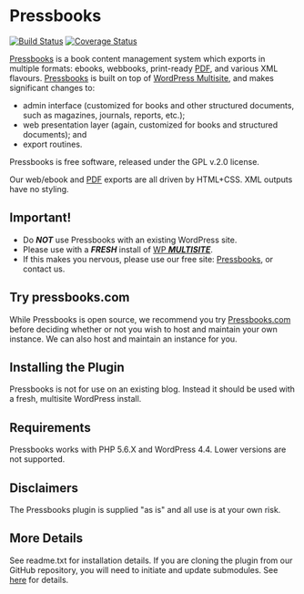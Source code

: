 Pressbooks
==========

[![Build Status](https://travis-ci.org/pressbooks/pressbooks.svg?branch=dev)](https://travis-ci.org/pressbooks/pressbooks) [![Coverage Status](https://coveralls.io/repos/pressbooks/pressbooks/badge.svg?branch=dev&service=github)](https://coveralls.io/github/pressbooks/pressbooks?branch=dev)

[Pressbooks](http://pressbooks.com) is a book content management system which exports in multiple formats: ebooks, webbooks, print-ready [PDF][], and various XML flavours. [Pressbooks](http://pressbooks.com) is built on top of [WordPress Multisite](http://codex.wordpress.org/Glossary#Multisite), and makes significant changes to:
  * admin interface (customized for books and other structured documents, such as magazines, journals, reports, etc.);
  * web presentation layer (again, customized for books and structured documents); and 
  * export routines. 

Pressbooks is free software, released under the GPL v.2.0 license. 

Our web/ebook and [PDF][] exports are all driven by HTML+CSS. XML outputs have no styling.

  [PDF]: http://pressbooks.com/prince        "Note: we use the non-free software Prince XML for PDF export."


Important!
----------

 * Do ___NOT___ use Pressbooks with an existing WordPress site. 
 * Please use with a ___FRESH___ install of [WP ___MULTISITE___](http://codex.wordpress.org/Glossary#Multisite).
 * If this makes you nervous, please use our free site: [Pressbooks](http://pressbooks.com), or contact us.


Try pressbooks.com
------------------

While Pressbooks is open source, we recommend you try [Pressbooks.com](http://pressbooks.com) before deciding whether or not you wish to host and maintain your own instance. We can also host and maintain an instance for you. 

Installing the Plugin
---------------------

Pressbooks is not for use on an existing blog. Instead it should be used with a fresh, multisite WordPress install.

Requirements
------------

Pressbooks works with PHP 5.6.X and WordPress 4.4. Lower versions are not supported.

Disclaimers
-----------

The Pressbooks plugin is supplied "as is" and all use is at your own risk.

More Details
------------

See readme.txt for installation details. If you are cloning the plugin from our GitHub repository, you will need to initiate and update submodules. See [here](http://git-scm.com/docs/git-submodule) for details.